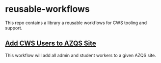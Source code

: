 # reusable-workflows

This repo contains a library a reusable workflows for CWS tooling and support.

## [Add CWS Users to AZQS Site](https://github.com/uaz-web/reusable-workflows/blob/main/.github/workflows/add-cws-users-to-azqs-site.yml)

This workflow will add all admin and student workers to a given AZQS site.
